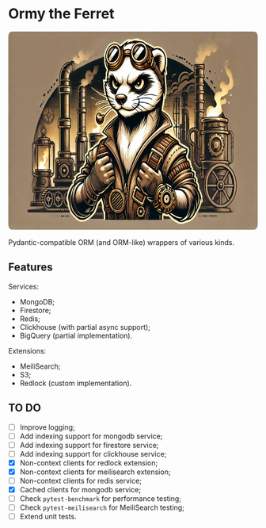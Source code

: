 # Ormy the Ferret
<!-- markdownlint-disable MD033 -->

<p align="center">
  <img src="/images/ormy_1.png" alt="Ormy the Ferret" height="400">
</p>

Pydantic-compatible ORM (and ORM-like) wrappers of various kinds.

## Features

Services:

- MongoDB;
- Firestore;
- Redis;
- Clickhouse (with partial async support);
- BigQuery (partial implementation).

Extensions:

- MeiliSearch;
- S3;
- Redlock (custom implementation).

## TO DO

- [ ] Improve logging;
- [ ] Add indexing support for mongodb service;
- [ ] Add indexing support for firestore service;
- [ ] Add indexing support for clickhouse service;
- [x] Non-context clients for redlock extension;
- [x] Non-context clients for meilisearch extension;
- [ ] Non-context clients for redis service;
- [x] Cached clients for mongodb service;
- [ ] Check `pytest-benchmark` for performance testing;
- [ ] Check `pytest-meilisearch` for MeiliSearch testing;
- [ ] Extend unit tests.
